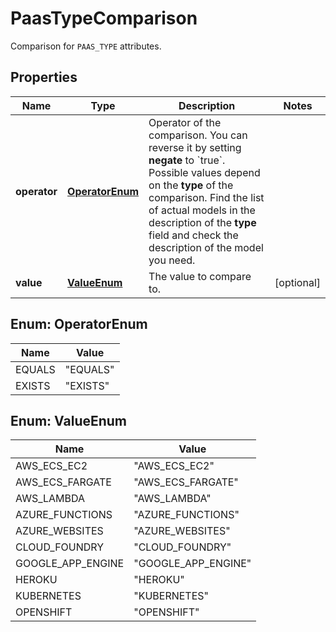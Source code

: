 

# PaasTypeComparison

Comparison for `PAAS_TYPE` attributes.

## Properties

| Name | Type | Description | Notes |
|------------ | ------------- | ------------- | -------------|
|**operator** | [**OperatorEnum**](#OperatorEnum) | Operator of the comparison. You can reverse it by setting **negate** to &#x60;true&#x60;.   Possible values depend on the **type** of the comparison. Find the list of actual models in the description of the **type** field and check the description of the model you need. |  |
|**value** | [**ValueEnum**](#ValueEnum) | The value to compare to. |  [optional] |



## Enum: OperatorEnum

| Name | Value |
|---- | -----|
| EQUALS | &quot;EQUALS&quot; |
| EXISTS | &quot;EXISTS&quot; |



## Enum: ValueEnum

| Name | Value |
|---- | -----|
| AWS_ECS_EC2 | &quot;AWS_ECS_EC2&quot; |
| AWS_ECS_FARGATE | &quot;AWS_ECS_FARGATE&quot; |
| AWS_LAMBDA | &quot;AWS_LAMBDA&quot; |
| AZURE_FUNCTIONS | &quot;AZURE_FUNCTIONS&quot; |
| AZURE_WEBSITES | &quot;AZURE_WEBSITES&quot; |
| CLOUD_FOUNDRY | &quot;CLOUD_FOUNDRY&quot; |
| GOOGLE_APP_ENGINE | &quot;GOOGLE_APP_ENGINE&quot; |
| HEROKU | &quot;HEROKU&quot; |
| KUBERNETES | &quot;KUBERNETES&quot; |
| OPENSHIFT | &quot;OPENSHIFT&quot; |



